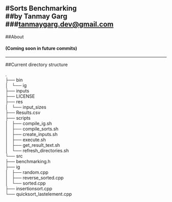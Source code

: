 #Sorts Benchmarking  
##by Tanmay Garg  
###tanmaygarg.dev@gmail.com  
---
##About
#### (Coming soon in future commits)
---
##Current directory structure  

.  
├── bin  
│   └── ig  
├── inputs  
├── LICENSE  
├── res  
│   └── input_sizes  
├── Results.csv  
├── scripts  
│   ├── compile_ig.sh  
│   ├── compile_sorts.sh  
│   ├── create_inputs.sh  
│   ├── execute.sh  
│   ├── get_result_text.sh  
│   └── refresh_directories.sh  
└── src  
    ├── benchmarking.h  
    ├── ig  
    │   ├── random.cpp  
    │   ├── reverse_sorted.cpp  
    │   └── sorted.cpp  
    ├── insertionsort.cpp  
    └── quicksort_lastelement.cpp  

